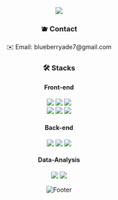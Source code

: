 <div align="center">
<img src="https://capsule-render.vercel.app/api?type=waving&color=82aaff&height=250&section=header&text=blueberryade's%20GitHub&fontColor=FFFFFF&fontSize=50" />
<!--     <h3> Hi there 👋</h3>
     <strong>2022.10 - 2023.04  </strong> <p> 프론트엔드 부트캠프 과정</p>
     <strong>2023.09~ </strong> <p>데이터사이언스 과정</p> -->


  <h3> 🫐 Contact </h3>
<p>✉️ Email: blueberryade7@gmail.com </p> 


  
<h3>🛠 Stacks</h3>
<div disply="flex">

<h4>Front-end</h4>
<img src="https://img.shields.io/badge/JavaScript-F7DF1E?style=flat-square&logo=JavaScript&logoColor=black"/>
<img src="https://img.shields.io/badge/TypeScript-3178C6?style=flat-square&logo=TypeScript&logoColor=black"/>
<img src="https://img.shields.io/badge/Redux-764ABC?style=flat-square&logo=Redux&logoColor=white"/>

 <br>
<img src="https://img.shields.io/badge/React-61DAFB?style=flat-square&logo=React&logoColor=white"/> 
<img src="https://img.shields.io/badge/HTML-E34F26?style=flat-square&logo=HTML5&logoColor=white"/>
<img src="https://img.shields.io/badge/CSS-1572B6?style=flat-square&logo=CSS3&logoColor=white"/>


<h4>Back-end</h4>
<img src="https://img.shields.io/badge/Python-3766AB?style=flat-square&logo=Python&logoColor=white"/>
<img src="https://img.shields.io/badge/Django-092E20?style=flat-square&logo=Django&logoColor=white"/>
<img src="https://img.shields.io/badge/MariaDB-003545?style=flat-square&logo=MariaDB&logoColor=white"/>

 <h4>Data-Analysis</h4>
 <img src="https://img.shields.io/badge/Pandas-150458?style=flat-square&logo=Pandas&logoColor=white"/>
<img src="https://img.shields.io/badge/Selenium-3B02A?style=flat-square&logo=Selenium&logoColor=white"/>

 </div>
<!-- ![blueberryade's GitHub stats](https://github-readme-stats.vercel.app/api?username=blueberryade&show_icons=true&theme=blueberry) -->

![Footer](https://capsule-render.vercel.app/api?type=waving&color=82aaff&height=150&section=footer)
</div>

